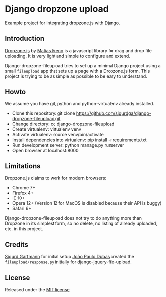 Django dropzone upload
======================

Example project for integrating dropzone.js with Django.

Introduction
------------

[Dropzone.js](http://www.dropzonejs.com) by [Matias
Meno](https://github.com/enyo) is a javascript library for drag and drop file
uploading. It is very light and simple to configure and extend.

Django-dropzone-fileupload tries to set up a minimal Django project using a
small `fileupload` app that sets up a page with a Dropzone.js form. This
project is trying to be as simple as possible to be easy to understand.

Howto
-----

We assume you have git, python and python-virtualenv already installed.

* Clone this repository: git clone https://github.com/sigurdga/django-dropzone-fileupload.git
* Change directory: cd django-dropzone-fileupload
* Create virtualenv: virtualenv venv
* Activate virtualenv: source venv/bin/activate
* Install dependencies into virtualenv: pip install -r requirements.txt
* Run development server: python manage.py runserver
* Open browser at localhost:8000

Limitations
-----------

Dropzone.js claims to work for modern browsers:

* Chrome 7+
* Firefox 4+
* IE 10+
* Opera 12+ (Version 12 for MacOS is disabled because their API is buggy)
* Safari 6+

Django-dropzone-fileupload does not try to do anything more than Dropzone in
its simplest form, so no delete, no listing of already uploaded, etc. in this
project.

Credits
-------

[Sigurd Gartmann](https://github.com/sigurdga) for initial setup
[João Paulo Dubas](https://github.com/joaodubas) created the `fileupload/response.py` initially for django-jquery-file-upload.

License
-------

Released under the [MIT license](https://github.com/sigurdga/django-dropzone-fileupload/blob/master/LICENSE)
